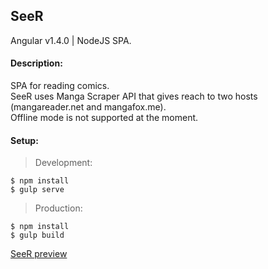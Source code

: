 ## SeeR
Angular v1.4.0 | NodeJS SPA.

#### Description:

SPA for reading comics.<br>
SeeR uses Manga Scraper API that gives reach to two hosts (mangareader.net and mangafox.me).<br>
Offline mode is not supported at the moment.

#### Setup:

> Development:

```
$ npm install
$ gulp serve
```

> Production:

```
$ npm install
$ gulp build

```

[SeeR preview](http://davidlazic.github.io/SeeR)

